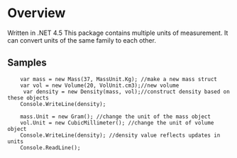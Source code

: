 ﻿# Overview
Written in .NET 4.5 This package contains multiple units of measurement. It can convert units of the same family to each other.

## Samples 
```CSharp
    var mass = new Mass(37, MassUnit.Kg); //make a new mass struct
    var vol = new Volume(20, VolUnit.cm3);//new volume
     var density = new Density(mass, vol);//construct density based on these objects
    Console.WriteLine(density);
    
    mass.Unit = new Gram(); //change the unit of the mass object
    vol.Unit = new CubicMillimeter(); //change the unit of volume object
    Console.WriteLine(density); //density value reflects updates in units
    Console.ReadLine();
```